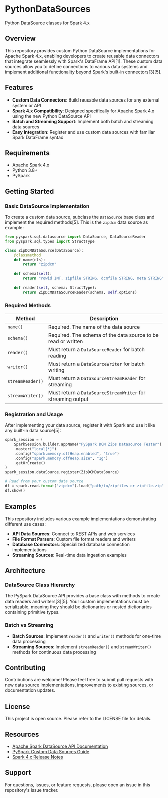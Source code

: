 # PythonDataSources

Python DataSource classes for Spark 4.x

## Overview

This repository provides custom Python DataSource implementations for Apache Spark 4.x, enabling developers to create reusable data connectors that integrate seamlessly with Spark's DataFrame API[1]. These custom data sources allow you to define connections to various data systems and implement additional functionality beyond Spark's built-in connectors[3][5].

## Features

- **Custom Data Connectors**: Build reusable data sources for any external system or API
- **Spark 4.x Compatibility**: Designed specifically for Apache Spark 4.x using the new Python DataSource API
- **Batch and Streaming Support**: Implement both batch and streaming data sources
- **Easy Integration**: Register and use custom data sources with familiar Spark DataFrame syntax

## Requirements

- Apache Spark 4.x
- Python 3.8+
- PySpark

## Getting Started

### Basic DataSource Implementation

To create a custom data source, subclass the `DataSource` base class and implement the required methods[5]. This is the `zipdcm` data source as example:

```python
from pyspark.sql.datasource import DataSource, DataSourceReader
from pyspark.sql.types import StructType

class ZipDCMDataSource(DataSource):
    @classmethod
    def name(cls):
        return "zipdcm"
    
    def schema(self):
        return "rowid INT, zipfile STRING, dcmfile STRING, meta STRING"
    
    def reader(self, schema: StructType):
        return ZipDCMDataSourceReader(schema, self.options)
```

### Required Methods

| Method | Description |
|--------|-------------|
| `name()`         | Required. The name of the data source |
| `schema()`       | Required. The schema of the data source to be read or written |
| `reader()`       | Must return a `DataSourceReader` for batch reading |
| `writer()`       | Must return a `DataSourceWriter` for batch writing |
| `streamReader()` | Must return a `DataSourceStreamReader` for streaming |
| `streamWriter()` | Must return a `DataSourceStreamWriter` for streaming output |

### Registration and Usage

After implementing your data source, register it with Spark and use it like any built-in data source[5]:

```python
spark_session = (
    SparkSession.builder.appName("PySpark DCM Zips Datasource Tester")
    .master("local[*]")
    .config("spark.memory.offHeap.enabled", "true")
    .config("spark.memory.offHeap.size", "1g")
    .getOrCreate()
)
spark_session.dataSource.register(ZipDCMDataSource)

# Read from your custom data source
df = spark.read.format("zipdcm").load("path/to/zipfiles or zipfile.zip")
df.show()

```

## Examples

This repository includes various example implementations demonstrating different use cases:

- **API Data Sources**: Connect to REST APIs and web services
- **File Format Parsers**: Custom file format readers and writers
- **Database Connectors**: Specialized database connection implementations
- **Streaming Sources**: Real-time data ingestion examples

## Architecture

### DataSource Class Hierarchy

The PySpark DataSource API provides a base class with methods to create data readers and writers[3][5]. Your custom implementations must be serializable, meaning they should be dictionaries or nested dictionaries containing primitive types.

### Batch vs Streaming

- **Batch Sources**: Implement `reader()` and `writer()` methods for one-time data processing
- **Streaming Sources**: Implement `streamReader()` and `streamWriter()` methods for continuous data processing

## Contributing

Contributions are welcome! Please feel free to submit pull requests with new data source implementations, improvements to existing sources, or documentation updates.

## License

This project is open source. Please refer to the LICENSE file for details.

## Resources

- [Apache Spark DataSource API Documentation](https://spark.apache.org/docs/latest/sql-data-sources.html)
- [PySpark Custom Data Sources Guide](https://docs.databricks.com/pyspark/datasources.html)
- [Spark 4.x Release Notes](https://spark.apache.org/releases/)

## Support

For questions, issues, or feature requests, please open an issue in this repository's issue tracker.